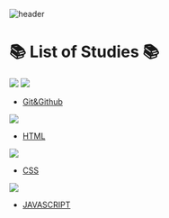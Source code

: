 ![header](https://capsule-render.vercel.app/api?type=waving&color=auto&height=200&section=header&text=Geun's%20TIL&fontSize=50&animation=fadeIn&fontAlignY=38&desc=Welcome%20to%20my%20TIL%20&descAlignY=51&descAlign=62)


# 📚 List of Studies 📚

<img src="https://img.shields.io/badge/git-F05032?style=for-the-badge&logo=Git&logoColor=white"> <img src="https://img.shields.io/badge/github-181717?style=for-the-badge&logo=Github&logoColor=white"> 

* [Git&Github](https://github.com/kmingeun/TIL/blob/main/git%20%26%20github/git%26github.md)

<img src="https://img.shields.io/badge/html-E34F26?style=for-the-badge&logo=html5&logoColor=white"> 

* [HTML](https://github.com/kmingeun/TIL/blob/main/HTML/HTML.md)

<img src="https://img.shields.io/badge/CSS-1572B6?style=for-the-badge&logo=CSS3&logoColor=white"> 

* [CSS](https://github.com/kmingeun/TIL/tree/main/CSS)

<img src="https://img.shields.io/badge/javascript-F7DF1E?style=for-the-badge&logo=javascript&logoColor=white"> 

* [JAVASCRIPT](https://github.com/kmingeun/TIL/tree/main/JavaScript)
